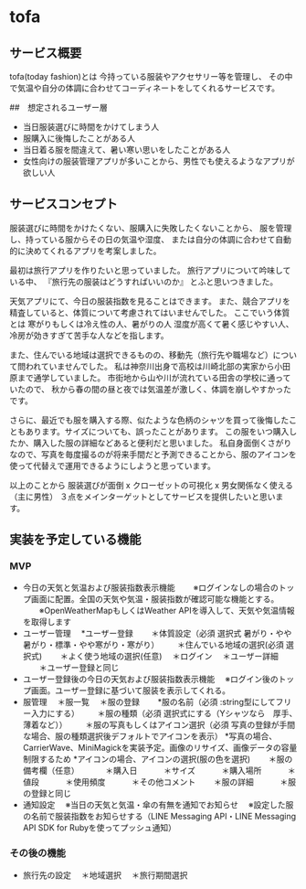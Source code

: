 # tofa

## サービス概要
tofa(today fashion)とは
今持っている服装やアクセサリー等を管理し、
その中で気温や自分の体調に合わせてコーディネートをしてくれるサービスです。

##　想定されるユーザー層
- 当日服装選びに時間をかけてしまう人
- 服購入に後悔したことがある人
- 当日着る服を間違えて、暑い寒い思いをしたことがある人
- 女性向けの服装管理アプリが多いことから、男性でも使えるようなアプリが欲しい人

## サービスコンセプト
服装選びに時間をかけたくない、服購入に失敗したくないことから、
服を管理し、持っている服からその日の気温や湿度、
または自分の体調に合わせて自動的に決めてくれるアプリを考案しました。

最初は旅行アプリを作りたいと思っていました。
旅行アプリについて吟味している中、
『旅行先の服装はどうすればいいのか』
とふと思いつきました。

天気アプリにて、今日の服装指数を見ることはできます。
また、競合アプリを精査していると、体質について考慮されてはいませんでした。
ここでいう体質とは
寒がりもしくは冷え性の人、暑がりの人
湿度が高くて暑く感じやすい人、冷房が効きすぎて苦手な人などを指します。

また、住んでいる地域は選択できるものの、移動先（旅行先や職場など）について問われていませんでした。
私は神奈川出身で高校は川崎北部の実家から小田原まで通学していました。
市街地から山や川が流れている田舎の学校に通っていたので、
秋から春の間の昼と夜では気温差が激しく、体調を崩しやすかったです。

さらに、最近でも服を購入する際、似たような色柄のシャツを買って後悔したこともあります。サイズについても、誤ったことがあります。
この服をいつ購入したか、購入した服の詳細などあると便利だと思いました。
私自身面倒くさがりなので、写真を毎度撮るのが将来手間だと予測できることから、服のアイコンを使って代替えで運用できるようにしようと思っています。

以上のことから
服装選びが面倒 x クローゼットの可視化 x 男女関係なく使える（主に男性）
３点をメインターゲットとしてサービスを提供したいと思います。

## 実装を予定している機能
### MVP
* 今日の天気と気温および服装指数表示機能
　　※ログインなしの場合のトップ画面に配置。全国の天気や気温・服装指数が確認可能な機能とする。
　　※OpenWeatherMapもしくはWeather APIを導入して、天気や気温情報を取得します
* ユーザー管理
　*ユーザー登録
　　＊体質設定（必須 選択式 暑がり・やや暑がり・標準・やや寒がり・寒がり）
　　＊住んでいる地域の選択(必須 選択式)
　　＊よく使う地域の選択(任意)
　＊ログイン
　＊ユーザー詳細
　　＊ユーザー登録と同じ
* ユーザー登録後の今日の天気および服装指数表示機能
　※ログイン後のトップ画面。ユーザー登録に基づいて服装を表示してくれる。
* 服管理
　＊服一覧
　＊服の登録
　　*服の名前（必須 :string型にしてフリー入力にする）
　　＊服の種類（必須 選択式にする（Yシャツなら　厚手、薄着など））
　　＊服の写真もしくはアイコン選択（必須 写真の登録が手間な場合、服の種類選択後デフォルトでアイコンを表示）
     *写真の場合、CarrierWave、MiniMagickを実装予定。画像のリサイズ、画像データの容量制限するため
     *アイコンの場合、アイコンの選択(服の色を選択) 
　　＊服の備考欄（任意）
　　　＊購入日
　　　＊サイズ
　　　＊購入場所
　　　＊値段
　　　＊使用頻度
　　　＊その他コメント
　　＊服の詳細
　　　＊服の登録と同じ
* 通知設定
　※当日の天気と気温・傘の有無を通知でお知らせ
　※設定した服の名前で服装指数をお知らせする（LINE Messaging API・LINE Messaging API SDK for Rubyを使ってプッシュ通知）

### その後の機能
* 旅行先の設定
　＊地域選択
　＊旅行期間選択

